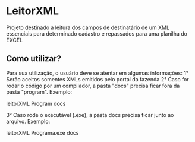 # LeitorXML
Projeto destinado a leitura dos campos de destinatário de um XML essenciais para determinado cadastro e repassados para uma planilha do EXCEL

## Como utilizar?
Para sua utilização, o usuário deve se atentar em algumas informações:
1° Serão aceitos somentes XMLs emitidos pelo portal da fazenda
2° Caso for rodar o código por um compilador, a pasta "docs" precisa ficar fora da pasta "program". Exemplo:

leitorXML
    Program
    docs

3° Caso rode o executável (.exe), a pasta docs precisa ficar junto ao arquivo. Exemplo:

leitorXML
    Programa.exe
    docs


    
